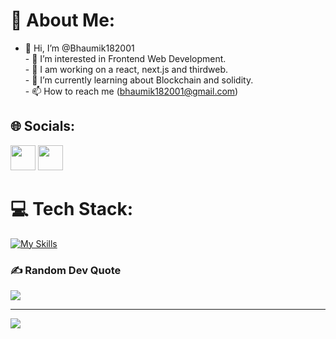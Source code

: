 # 💫 About Me:
- 👋 Hi, I’m @Bhaumik182001<br>- 👀 I’m interested in Frontend Web Development.<br>- 🔭 I am working on a react, next.js and thirdweb.<br>- 🌱 I’m currently learning about Blockchain and solidity.<br>- 📫 How to reach me (bhaumik182001@gmail.com)


## 🌐 Socials:
<div style={{display: flex}}>
  <a href="https://www.linkedin.com/in/bhaumik182001/"><img src="https://cdn-icons-png.flaticon.com/512/174/174857.png" width="40" height="40"/></a>
  <a href="https://bhaumik-portfolio.netlify.app/"><img width="40" height="40" src="https://i.postimg.cc/XJz7jwNP/coding.png" />
</a>
</div>



# 💻 Tech Stack:
[![My Skills](https://skillicons.dev/icons?i=js,html,css,firebase,git,github,graphql,materialui,mysql,netlify,nextjs,nodejs,postgres,react,solidity,supabase,tailwind,vscode)](https://skillicons.dev)



### ✍️ Random Dev Quote
![](https://quotes-github-readme.vercel.app/api?type=horizontal&theme=tokyonight)

---
[![](https://visitcount.itsvg.in/api?id=@Bhaumik182001&icon=0&color=0)](https://visitcount.itsvg.in)

<!-- Proudly created with GPRM ( https://gprm.itsvg.in ) -->
